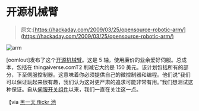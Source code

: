 # 开源机械臂

> 原文:[https://hackaday.com/2009/03/25/opensource-robotic-arm/](https://hackaday.com/2009/03/25/opensource-robotic-arm/)

![arm](../Images/b86ecc225cc9c6798b03250636f10b5f.png "arm")

[oomlout]发布了这个[开源机械臂](http://oomlout.com/blog/2009/03/fancy_yourself_a_robotic_arm_d.html)。这是 5 轴，使用廉价的业余爱好伺服。总成本，包括在 thingaiverse.comT2 削减它大约是 150 美元。该计划包括所有的部分，下至伺服控制器。这意味着你必须提供自己的微控制器和编程。他们说“我们可以保证玩起来很有趣，我们认为这对更严肃的追求可能非常有用。”我们想测试这种保证。自从[伺服开关组件](http://hackaday.com/2009/01/19/servo-switch-assemblies/)以来，我们一直在关注这一点。

【via [黑一天 flickr 池](http://www.flickr.com/photos/snazzyguy/3381047486/in/photostream/)